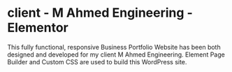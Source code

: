 # client - M Ahmed Engineering - Elementor
This fully functional, responsive Business Portfolio Website has been both designed and developed for my client M Ahmed Engineering. Element Page Builder and Custom CSS are used to build this WordPress site.
